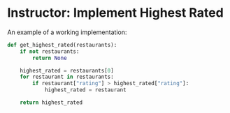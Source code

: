 # Instructor: Implement Highest Rated

An example of a working implementation:

```python
def get_highest_rated(restaurants):
    if not restaurants:
        return None

    highest_rated = restaurants[0]
    for restaurant in restaurants:
        if restaurant["rating"] > highest_rated["rating"]:
            highest_rated = restaurant

    return highest_rated
```
